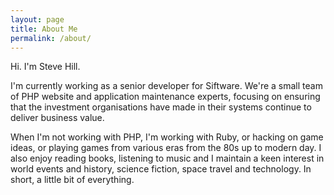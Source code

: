 ```yaml
---
layout: page
title: About Me
permalink: /about/
---
```


Hi. I'm Steve Hill.

I'm currently working as a senior developer for Siftware. We're a small team of
PHP website and application maintenance experts, focusing on ensuring that the
investment organisations have made in their systems continue to deliver business
value.

When I'm not working with PHP, I'm working with Ruby, or hacking on game ideas,
or playing games from various eras from the 80s up to modern day. I also enjoy
reading books, listening to music and I maintain a keen interest in world events
and history, science fiction, space travel and technology. In short, a little
bit of everything.
